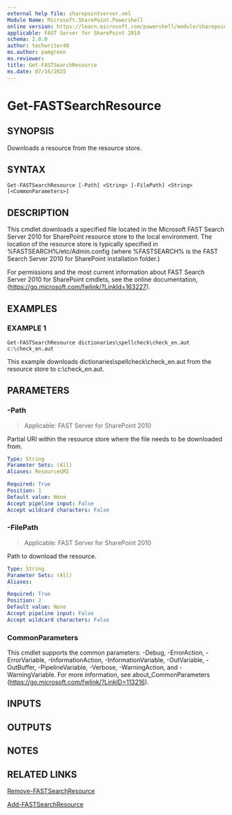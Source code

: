 ```yaml
---
external help file: sharepointserver.xml
Module Name: Microsoft.SharePoint.Powershell
online version: https://learn.microsoft.com/powershell/module/sharepoint-server/get-fastsearchresource
applicable: FAST Server for SharePoint 2010
schema: 2.0.0
author: techwriter40
ms.author: pamgreen
ms.reviewer:
title: Get-FASTSearchResource
ms.date: 07/16/2025
---
```


# Get-FASTSearchResource

## SYNOPSIS
Downloads a resource from the resource store.

## SYNTAX

```
Get-FASTSearchResource [-Path] <String> [-FilePath] <String> [<CommonParameters>]
```

## DESCRIPTION
This cmdlet downloads a specified file located in the Microsoft FAST Search Server 2010 for SharePoint resource store to the local environment.
The location of the resource store is typically specified in %FASTSEARCH%/etc/Admin.config (where %FASTSEARCH% is the FAST Search Server 2010 for SharePoint installation folder.)

For permissions and the most current information about FAST Search Server 2010 for SharePoint cmdlets, see the online documentation, (https://go.microsoft.com/fwlink/?LinkId=163227).

## EXAMPLES

### EXAMPLE 1
```
Get-FASTSearchResource dictionaries\spellcheck\check_en.aut c:\check_en.aut
```

This example downloads dictionaries\spellcheck\check_en.aut from the resource store to c:\check_en.aut.

## PARAMETERS

### -Path

> Applicable: FAST Server for SharePoint 2010

Partial URI within the resource store where the file needs to be downloaded from.

```yaml
Type: String
Parameter Sets: (All)
Aliases: ResourceURI

Required: True
Position: 1
Default value: None
Accept pipeline input: False
Accept wildcard characters: False
```

### -FilePath

> Applicable: FAST Server for SharePoint 2010

Path to download the resource.

```yaml
Type: String
Parameter Sets: (All)
Aliases:

Required: True
Position: 2
Default value: None
Accept pipeline input: False
Accept wildcard characters: False
```

### CommonParameters
This cmdlet supports the common parameters: -Debug, -ErrorAction, -ErrorVariable, -InformationAction, -InformationVariable, -OutVariable, -OutBuffer, -PipelineVariable, -Verbose, -WarningAction, and -WarningVariable. For more information, see about_CommonParameters (https://go.microsoft.com/fwlink/?LinkID=113216).

## INPUTS

## OUTPUTS

## NOTES

## RELATED LINKS

[Remove-FASTSearchResource](Remove-FASTSearchResource.md)

[Add-FASTSearchResource](Add-FASTSearchResource.md)
